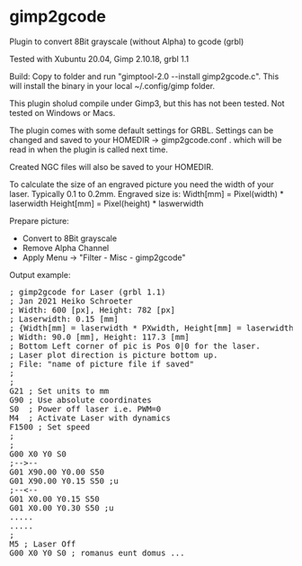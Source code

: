 # gimp2gcode
Plugin to convert 8Bit grayscale (without Alpha) to gcode (grbl)

Tested with Xubuntu 20.04, Gimp 2.10.18, grbl 1.1

Build:
Copy to folder and run "gimptool-2.0 --install gimp2gcode.c".
This will install the binary in your local ~/.config/gimp folder.

This plugin sholud compile under Gimp3, but this has not been tested.
Not tested on Windows or Macs.

The plugin comes with some default settings for GRBL.
Settings can be changed and saved to your HOMEDIR -> gimp2gcode.conf .
which will be read in when the plugin is called next time.

Created NGC files will also be saved to your HOMEDIR.

To calculate the size of an engraved picture you need the width of your laser.
Typically 0.1 to 0.2mm.
Engraved size is:
Width[mm] = Pixel(width) * laserwidth
Height[mm] = Pixel(height) * laswerwidth

Prepare picture:
- Convert to 8Bit grayscale
- Remove Alpha Channel
- Apply Menu -> "Filter - Misc - gimp2gcode"


Output example:

<pre>
; gimp2gcode for Laser (grbl 1.1)
; Jan 2021 Heiko Schroeter
; Width: 600 [px], Height: 782 [px]
; Laserwidth: 0.15 [mm]
; {Width[mm] = laserwidth * PXwidth, Height[mm] = laserwidth * PXheight}
; Width: 90.0 [mm], Height: 117.3 [mm]
; Bottom Left corner of pic is Pos 0|0 for the laser.
; Laser plot direction is picture bottom up.
; File: "name of picture file if saved"
;
;
G21 ; Set units to mm
G90 ; Use absolute coordinates
S0  ; Power off laser i.e. PWM=0
M4  ; Activate Laser with dynamics
F1500 ; Set speed
;
;
G00 X0 Y0 S0
;-->--
G01 X90.00 Y0.00 S50
G01 X90.00 Y0.15 S50 ;u
;--<--
G01 X0.00 Y0.15 S50
G01 X0.00 Y0.30 S50 ;u
.....
.....
;
M5 ; Laser Off
G00 X0 Y0 S0 ; romanus eunt domus ... 
</pre>
